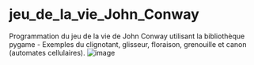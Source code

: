 # jeu_de_la_vie_John_Conway
Programmation du jeu de la vie de John Conway utilisant la bibliothèque pygame - Exemples du clignotant, glisseur, floraison, grenouille et canon (automates cellulaires). 
![image](https://user-images.githubusercontent.com/46868436/188279604-f9c94a5b-af32-476b-bf5d-83ceee33b094.png)

